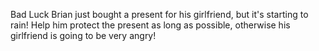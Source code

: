 Bad Luck Brian just bought a present for his girlfriend, but it's starting to rain! Help him protect the present as long as possible, otherwise his girlfriend is going to be very angry!